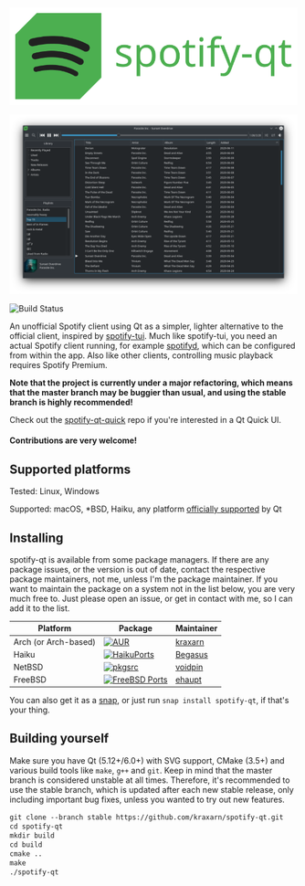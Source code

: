<p align="center">
    <img src=".github/img/logo.svg"/>
</p>

![spotify-qt with breeze dark](.github/img/spotify-qt.png)

![Build Status](https://github.com/kraxarn/spotify-qt/workflows/CMake/badge.svg)

An unofficial Spotify client using Qt as a simpler, lighter alternative to the official client,
inspired by [spotify-tui](https://github.com/Rigellute/spotify-tui). Much like spotify-tui, you need
an actual Spotify client running, for example [spotifyd](https://github.com/Spotifyd/spotifyd),
which can be configured from within the app. Also like other clients, controlling music playback
requires Spotify Premium.

**Note that the project is currently under a major refactoring, which means that the 
master branch may be buggier than usual, and using the stable branch is highly recommended!**

Check out the [spotify-qt-quick](https://github.com/kraxarn/spotify-qt-quick) repo if you're interested in a Qt Quick UI.

#### Contributions are very welcome!

## Supported platforms
Tested: Linux, Windows

Supported: macOS, *BSD, Haiku, any platform [officially supported](https://en.wikipedia.org/wiki/List_of_platforms_supported_by_Qt) by Qt

## Installing
spotify-qt is available from some package managers. If there are any package issues, or the version is out of date, contact the respective package maintainers, not me, unless I'm the package maintainer.
If you want to maintain the package on a system not in the list below, you are very much free to. Just please open an issue, or get in contact with me, so I can add it to the list.

| Platform | Package | Maintainer |
| -------- | ------- | ---------- |
| Arch (or Arch-based) | [![AUR](https://repology.org/badge/version-for-repo/aur/spotify-qt.svg?header=AUR)](https://aur.archlinux.org/packages/spotify-qt) | [kraxarn](https://github.com/kraxarn) |
| Haiku | [![HaikuPorts](https://repology.org/badge/version-for-repo/haikuports_master/spotify-qt.svg?header=HaikuPorts)](https://github.com/haikuports/haikuports/tree/master/media-sound/spotify_qt) | [Begasus](https://github.com/Begasus) |
| NetBSD | [![pkgsrc](https://repology.org/badge/version-for-repo/pkgsrc_current/spotify-qt.svg?header=pkgsrc)](https://pkgsrc.se/audio/spotify-qt) | [voidpin](https://github.com/voidpin) |
| FreeBSD | [![FreeBSD Ports](https://repology.org/badge/version-for-repo/freebsd/spotify-qt.svg?header=FreeBSD%20Ports)](https://www.freshports.org/audio/spotify-qt) | [ehaupt](https://github.com/ehaupt) |

You can also get it as a [snap](https://snapcraft.io/spotify-qt), or just run `snap install spotify-qt`, if that's your thing.

## Building yourself
Make sure you have Qt (5.12+/6.0+) with SVG support, CMake (3.5+) and various build tools like 
`make`, `g++` and `git`. Keep in mind that the master branch is considered unstable at all times.
Therefore, it's recommended to use the stable branch, which is updated after each new stable release,
only including important bug fixes, unless you wanted to try out new features.
```
git clone --branch stable https://github.com/kraxarn/spotify-qt.git
cd spotify-qt
mkdir build
cd build
cmake ..
make
./spotify-qt
```